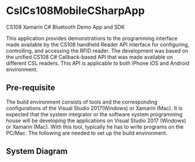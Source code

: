 # CslCs108MobileCSharpApp

CS108 Xamarin C# Bluetooth Demo App and SDK

This application provides demonstrations to the programming interface made available by the CS108 handheld Reader API interface for configuring, controlling, and accessing the RFID reader.  The development was based on the unified CS108 C# Callback-based API that was made available on different CSL readers.  This API is applicable to both iPhone iOS and Android environment.  

## Pre-requisite

The build environment consists of tools and the corresponding configurations of the Visual Studio 2017(Windows) or Xamarin (Mac).  It is expected that the system integrator or the software system programming house will be developing the applications on Visual Studio 2017 (Windows) or Xamarin (Mac).  With this tool, typically he has to write programs on the PC/Mac.  The following are needed to set up the build environment.

## System Diagram
